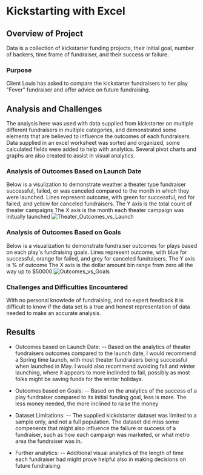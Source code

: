 # Kickstarting with Excel

## Overview of Project
Data is a collection of kickstarter funding projects, their initial goal, number of backers, time frame of fundraiser, and their success or failure.

### Purpose
Client Louis has asked to compare the kickstarter fundraisers to her play "Fever" fundraiser and offer advice on future fundraising.

## Analysis and Challenges
The analysis here was used with data supplied from kickstarter 
on multiple different fundraisers in multiple categories, and demonstrated some elements that are believed to influence the outcomes of each fundraisers.
Data supplied in an excel worksheet was sorted and organized, some calculated fields were added to help with analytics. 
Several pivot charts and graphs are also created to assist in visual analytics.

### Analysis of Outcomes Based on Launch Date
Below is a visulization to demonstrate weather a theater type fundraiser successful, failed, or was canceled compared to the month in which they were launched.
Lines represent outcome, with green for successful, red for failed, and yellow for canceled fundraisers.
The Y axis is the total count of theater campaigns
The X axis is the month each theater campaign was initually launched
![Theater_Outcomes_vs_Launch](https://user-images.githubusercontent.com/90797036/134780265-98a46630-95ef-4f0d-aa42-6c65dc16633e.png)

### Analysis of Outcomes Based on Goals
Below is a visualization to demonstrate fundraiser outcomes for plays based on each play's fundraising goals.
Lines represent outcome, with blue for successful, orange for failed, and grey for canceled fundraisers.
The Y axis is % of outcome
The X axis is the dollar amount bin range from zero all the way up to $50000
![Outcomes_vs_Goals](https://user-images.githubusercontent.com/90797036/134781270-dd540941-0d9e-44f5-894c-e0d7604bf6d0.png)

### Challenges and Difficulties Encountered
With no personal knowlede of fundraising, and no expert feedback it is difficult to know 
if the data set is a true and honest representation of data needed to make an accurate analysis.

## Results

- Outcomes based on Launch Date:
-- 
Based on the analytics of theater fundraisers outcomes compared to the launch date, 
I would recommend a Spring time launch, with most theater fundraisers being successful when launched in May.
I would also recommend avoiding fall and winter launching, 
where it appears to more inclinded to fail, possibly as most folks might be saving funds for the winter holidays.

- Outcomes based on Goals:
-- 
Based on the analytics of the success of a play fundraiser compared to its initial funding goal, less is more.
The less money needed, the more inclined to raise the money

- Dataset Limitations:
--
The supplied kickdstarter dataset was limited to a sample only, and not a full population. 
The dataset did miss some compenents that might also influence the failure or success of a fundraiser, 
such as how each campaign was marketed, or what metro area the fundraiser was in.

- Further analytics:
-- 
Additional visual analytics of the length of time each fundraiser had
might prove helpful also in making decisions on future fundraising.
